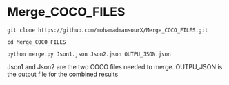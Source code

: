 # Merge_COCO_FILES

```
git clone https://github.com/mohamadmansourX/Merge_COCO_FILES.git

cd Merge_COCO_FILES

python merge.py Json1.json Json2.json OUTPU_JSON.json
```

Json1 and Json2 are the two COCO files needed to merge.
OUTPU_JSON is the output file for the combined results
